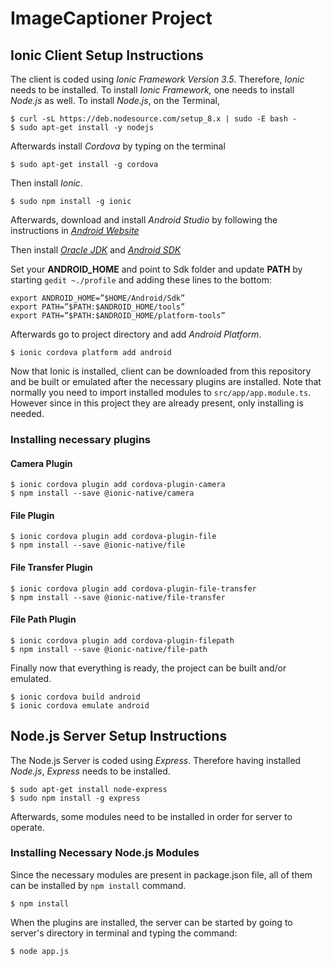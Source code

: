 # ImageCaptioner Project

## Ionic Client Setup Instructions
The client is coded using *Ionic Framework Version 3.5*. Therefore, *Ionic* needs to be installed.
To install *Ionic Framework,* one needs to install *Node.js* as well.
To install *Node.js*, on the Terminal,

```terminal
$ curl -sL https://deb.nodesource.com/setup_8.x | sudo -E bash -
$ sudo apt-get install -y nodejs
```

Afterwards install *Cordova* by typing on the terminal

```terminal
$ sudo apt-get install -g cordova
```

Then install *Ionic*.

```terminal
$ sudo npm install -g ionic
```

Afterwards, download and install *Android Studio* by following the instructions in *[Android Website](https://developer.android.com/studio/install.html)*

Then install *[Oracle JDK](http://www.webupd8.org/2015/02/install-oracle-java-9-in-ubuntu-linux.html)* and *[Android SDK](http://developer.android.com/sdk/index.html)*

Set your **ANDROID_HOME** and point to Sdk folder and update **PATH** by starting `gedit ~./profile` and adding these lines to the bottom:

```
export ANDROID_HOME=”$HOME/Android/Sdk”
export PATH=”$PATH:$ANDROID_HOME/tools”
export PATH=”$PATH:$ANDROID_HOME/platform-tools”
```

Afterwards go to project directory and add *Android Platform*.

```terminal
$ ionic cordova platform add android
```

Now that Ionic is installed, client can be downloaded from this repository and be built or emulated after the necessary plugins are installed. Note that normally you need to import installed modules to `src/app/app.module.ts`. However since in this project they are already present, only installing is needed.

### Installing necessary plugins

#### Camera Plugin
```terminal
$ ionic cordova plugin add cordova-plugin-camera
$ npm install --save @ionic-native/camera
```

#### File Plugin
```terminal
$ ionic cordova plugin add cordova-plugin-file
$ npm install --save @ionic-native/file
```

#### File Transfer Plugin
```terminal
$ ionic cordova plugin add cordova-plugin-file-transfer
$ npm install --save @ionic-native/file-transfer
```

#### File Path Plugin
```terminal
$ ionic cordova plugin add cordova-plugin-filepath
$ npm install --save @ionic-native/file-path
```

Finally now that everything is ready, the project can be built and/or emulated.
```terminal
$ ionic cordova build android
$ ionic cordova emulate android
```

## Node.js Server Setup Instructions
The Node.js Server is coded using *Express*. Therefore having installed *Node.js*, *Express* needs to be installed.

```terminal
$ sudo apt-get install node-express
$ sudo npm install -g express
```

Afterwards, some modules need to be installed in order for server to operate.

### Installing Necessary Node.js Modules

Since the necessary modules are present in package.json file, all of them can be installed by `npm install` command.

```terminal
$ npm install 
```

When the plugins are installed, the server can be started by going to server's directory in terminal and typing the command:
```terminal
$ node app.js
```
